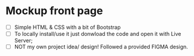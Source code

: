 # Mockup front page
 - [ ] Simple HTML & CSS with a bit of Bootstrap
 - [ ] To locally install/use it just donwload the code and open it with Live Server;
 - [ ] NOT my own project idea/ design! Followed a provided FIGMA design.
